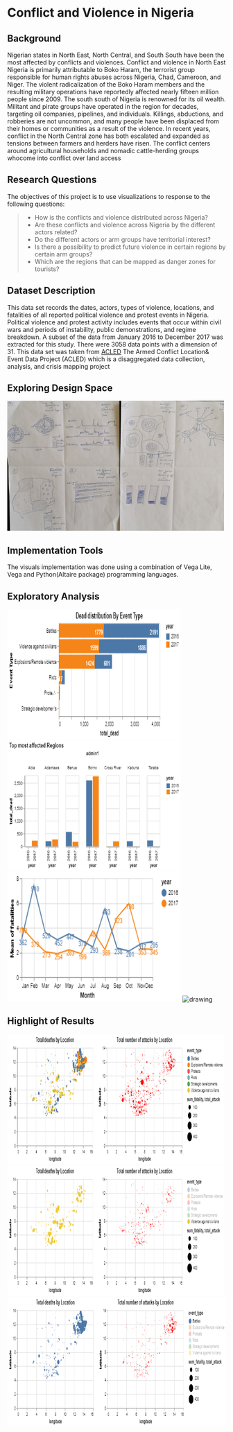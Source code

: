 # Conflict and Violence in Nigeria
## Background
Nigerian states in North East, North Central, and South South have been the most affected by conflicts and violences. Conflict and violence in North East Nigeria is primarily attributable to Boko Haram, the terrorist group responsible for human rights abuses across Nigeria, Chad, Cameroon, and Niger. The violent radicalization of the Boko Haram members and the resulting military operations have reportedly affected nearly fifteen million people since 2009. The south south of Nigeria is renowned for its oil wealth. Militant and pirate groups have operated in the region for decades, targeting oil companies, pipelines, and individuals. Killings, abductions, and robberies are not uncommon, and many people have been displaced from their homes or communities as a result of the violence. In recent years, conflict in the North Central zone has both escalated and expanded as tensions between farmers and herders have risen. The conflict centers around agricultural households and nomadic cattle-herding groups whocome into conflict over land access

## Research Questions
The objectives of this project is to use visualizations to response to the following questions:
 > - How is the conflicts and violence distributed across Nigeria?
 > - Are these conflicts and violence across Nigeria by the different actors related?
 > - Do the different actors or arm groups have territorial interest?
 > - Is there a possibility to predict future violence in certain regions by certain arm groups?
 > -  Which are the regions that can be mapped as danger zones for tourists? 
 
## Dataset Description
This data set records the dates, actors, types of violence, locations, and fatalities of all reported political violence and protest events in Nigeria. Political violence and protest activity includes events that occur within civil wars and periods of instability, public demonstrations, and regime breakdown. A subset of the data from January 2016 to December 2017 was extracted for this study. There were 3058 data points with a dimension of 31. This data set was taken from [ACLED](https://www.acleddata.com/data/.) The Armed Conflict Location& Event Data Project (ACLED) which is a disaggregated data collection, analysis, and crisis mapping project

## Exploring Design Space
<img  src="./pics/Design Space.jpg" alt="drawing" height = 300 width="500"/>

## Implementation Tools
The visuals implementation was done using a combination of Vega Lite, Vega and Python(Altaire package) programming languages.

## Exploratory Analysis
<img  src="./pics/visualization (2).png" alt="drawing" height = 300 width="400"/>   <img  src="./pics/visualization.png" alt="drawing" height = 300 width="400"/>
<img  src="./pics/visualization (3).png" alt="drawing" height = 300 width="400"/>   <img  src="./pics/visualization(1).png" alt="drawing" height = 300 width="400"/>

## Highlight of Results
<img  src="./pics/visualization (4).png" alt="drawing" height = 300 width="500"/>   <img  src="./pics/visualization (5).png" alt="drawing" height = 300 width="500"/>
<img  src="./pics/visualization (6).png" alt="drawing" height = 300 width="700"/>   
